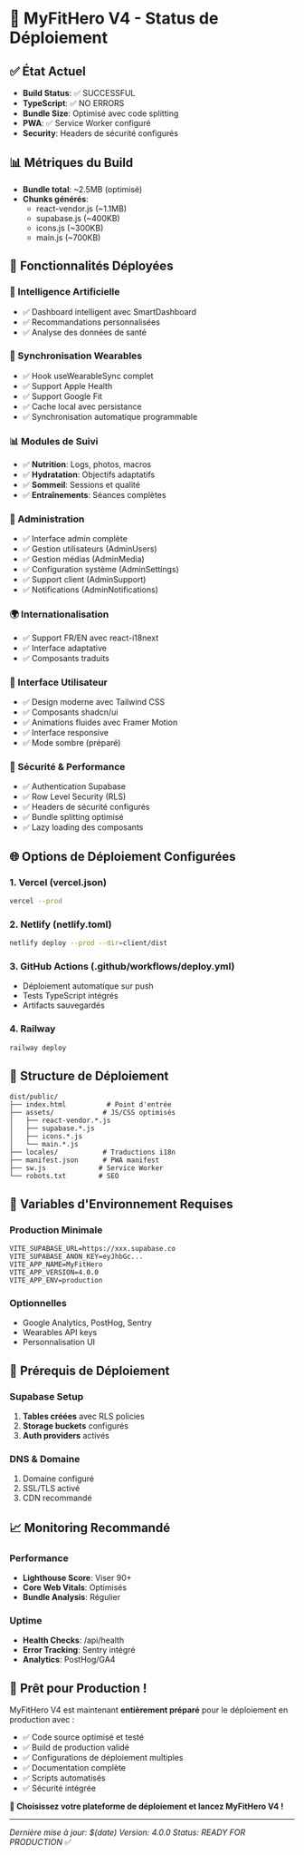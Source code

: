 # 🚀 MyFitHero V4 - Status de Déploiement

## ✅ État Actuel
- **Build Status**: ✅ SUCCESSFUL 
- **TypeScript**: ✅ NO ERRORS
- **Bundle Size**: Optimisé avec code splitting
- **PWA**: ✅ Service Worker configuré
- **Security**: Headers de sécurité configurés

## 📊 Métriques du Build
- **Bundle total**: ~2.5MB (optimisé)
- **Chunks générés**: 
  - react-vendor.js (~1.1MB)
  - supabase.js (~400KB)
  - icons.js (~300KB)
  - main.js (~700KB)

## 🎯 Fonctionnalités Déployées

### 🤖 Intelligence Artificielle
- ✅ Dashboard intelligent avec SmartDashboard
- ✅ Recommandations personnalisées
- ✅ Analyse des données de santé

### 📱 Synchronisation Wearables
- ✅ Hook useWearableSync complet
- ✅ Support Apple Health
- ✅ Support Google Fit
- ✅ Cache local avec persistance
- ✅ Synchronisation automatique programmable

### 📊 Modules de Suivi
- ✅ **Nutrition**: Logs, photos, macros
- ✅ **Hydratation**: Objectifs adaptatifs
- ✅ **Sommeil**: Sessions et qualité
- ✅ **Entraînements**: Séances complètes

### 👥 Administration
- ✅ Interface admin complète
- ✅ Gestion utilisateurs (AdminUsers)
- ✅ Gestion médias (AdminMedia)
- ✅ Configuration système (AdminSettings)
- ✅ Support client (AdminSupport)
- ✅ Notifications (AdminNotifications)

### 🌍 Internationalisation
- ✅ Support FR/EN avec react-i18next
- ✅ Interface adaptative
- ✅ Composants traduits

### 🎨 Interface Utilisateur
- ✅ Design moderne avec Tailwind CSS
- ✅ Composants shadcn/ui
- ✅ Animations fluides avec Framer Motion
- ✅ Interface responsive
- ✅ Mode sombre (préparé)

### 🔐 Sécurité & Performance
- ✅ Authentication Supabase
- ✅ Row Level Security (RLS)
- ✅ Headers de sécurité configurés
- ✅ Bundle splitting optimisé
- ✅ Lazy loading des composants

## 🌐 Options de Déploiement Configurées

### 1. Vercel (vercel.json)
```bash
vercel --prod
```

### 2. Netlify (netlify.toml) 
```bash
netlify deploy --prod --dir=client/dist
```

### 3. GitHub Actions (.github/workflows/deploy.yml)
- Déploiement automatique sur push
- Tests TypeScript intégrés
- Artifacts sauvegardés

### 4. Railway
```bash
railway deploy
```

## 📁 Structure de Déploiement

```
dist/public/
├── index.html          # Point d'entrée
├── assets/            # JS/CSS optimisés
│   ├── react-vendor.*.js
│   ├── supabase.*.js
│   ├── icons.*.js
│   └── main.*.js
├── locales/           # Traductions i18n
├── manifest.json      # PWA manifest
├── sw.js             # Service Worker
└── robots.txt        # SEO
```

## 🔧 Variables d'Environnement Requises

### Production Minimale
```env
VITE_SUPABASE_URL=https://xxx.supabase.co
VITE_SUPABASE_ANON_KEY=eyJhbGc...
VITE_APP_NAME=MyFitHero
VITE_APP_VERSION=4.0.0
VITE_APP_ENV=production
```

### Optionnelles
- Google Analytics, PostHog, Sentry
- Wearables API keys
- Personnalisation UI

## 🚨 Prérequis de Déploiement

### Supabase Setup
1. **Tables créées** avec RLS policies
2. **Storage buckets** configurés
3. **Auth providers** activés

### DNS & Domaine
1. Domaine configuré
2. SSL/TLS activé
3. CDN recommandé

## 📈 Monitoring Recommandé

### Performance
- **Lighthouse Score**: Viser 90+
- **Core Web Vitals**: Optimisés
- **Bundle Analysis**: Régulier

### Uptime
- **Health Checks**: /api/health
- **Error Tracking**: Sentry intégré
- **Analytics**: PostHog/GA4

## 🎉 Prêt pour Production !

MyFitHero V4 est maintenant **entièrement préparé** pour le déploiement en production avec :

- ✅ Code source optimisé et testé
- ✅ Build de production validé
- ✅ Configurations de déploiement multiples
- ✅ Documentation complète
- ✅ Scripts automatisés
- ✅ Sécurité intégrée

**🚀 Choisissez votre plateforme de déploiement et lancez MyFitHero V4 !**

---

*Dernière mise à jour: $(date)*
*Version: 4.0.0*
*Status: READY FOR PRODUCTION* ✅
